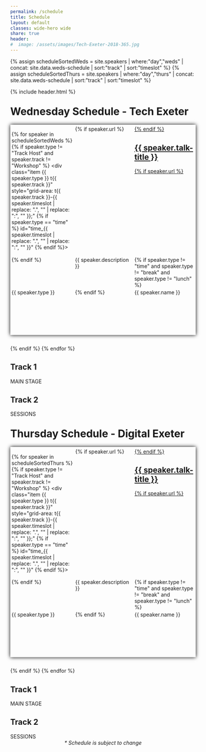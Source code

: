 ```yaml
---
permalink: /schedule
title: Schedule
layout: default
classes: wide-hero wide
share: true
header:
#  image: /assets/images/Tech-Exeter-2018-365.jpg
---
```

{% assign scheduleSortedWeds = site.speakers | where:"day","weds" | concat: site.data.weds-schedule | sort:"track" | sort:"timeslot" %}
{% assign scheduleSortedThurs = site.speakers | where:"day","thurs" | concat: site.data.weds-schedule | sort:"track" | sort:"timeslot" %}

{% include header.html %}

<div id="main" class="wrapper style1">

<style type="text/css">
  #schedule {

    margin:1em 0em 2em;
    box-shadow:0px 0px 10px #000;
    padding:0.25em;
    display: grid;
    grid-gap: 0.2em;
    gap:0.2em;
    grid-template-areas:
      "t-0845 t123-0845 t123-0845"
      "thead t1head t2head"
      "t-0900 t123-0900 t123-0900"
      "t-0915 t123-0915 t123-0915"
      "t-0930 t1-0930 t2-0930"
      "t-0945 t1-0930 t2-0930"
      "t-1000 t123-1000 t123-1000"
      "t-1015 t1-1000 t2-1000"
      "t-1030 t1-1030 t2-1030"
      "t-1045 t1-1030 t2-1030"
      "t-1100 t1-1030 t2-1030"
      "t-1115 t1-1030 t2-1030"
      "t-1130 t123-1130 t123-1130"
      "t-1145 t1-1145 t2-1145"
      "t-1200 t1-1200 t2-1200"
      "t-1215 t1-1215 t2-1200"
      "t-1230 t1-1230 t2-1230"
      "t-1245 t1-1245 t2-1245"
      "t-1300 t123-1300 t123-1300"
      "t-1315 t123-1315 t123-1315"
      "t-1330 t123-1330 t123-1330"
      "t-1345 t123-1345 t123-1345"
      "t-1400 t1-1400 t2-1400"
      "t-1415 t1-1415 t2-1415"
      "t-1430 t1-1430 t2-1430"
      "t-1445 t1-1445 t2-1430"
      "t-1500 t1-1500 t2-1500"
      "t-1515 t1-1515 t2-1515"
      "t-1530 t1-1530 t2-1530"
      "t-1545 t1-1545 t2-1545"
      "t-1600 t123-1600 t123-1600"
      "t-1615 t1-1615 t2-1615"
      "t-1630 t1-1630 t2-1630"
      "t-1645 t1-1645 t2-1645"
      "t-1700 t123-1700 t123-1700"
      "t-1715 t123-1715 t123-1715"
      "t-1730 t123-1730 t123-1730"
      "t-1745 t123-1745 t123-1745"
      "t-1800 t123-1800 t123-1800"
      ". t- t- ";
  }
  #schedule .small-time {
    display:none;
  }

  @media screen and (max-width: 40em) {
      #schedule {

        box-shadow:none;
        padding:0px;

        grid-gap: 0px;
        gap:0px;
      }
      #schedule .time {
        display:none;
      }

      #schedule .small-time {
        display:inline-block;
      }
  }

 #workshops {

    margin:1em 0em 2em;
    background:#fff;
    box-shadow:0px 0px 10px #999;
    padding:0.25em;
    display: grid;
    grid-gap: 1em;
    gap:1em;
    grid-template-areas:
      "wmorning wmorning"
      "w1000 w1130"
      "wafternoon wafternoon"
      "w1400 w1445";
  }

  #workshops .description { 
    margin:1em 0em 0.5em;
  }
  #workshops .heading h2 { 
    background: #11999E;
    color: #fff;
    padding: 0.5em;
    margin:0px;
  }
  #workshops h2 { margin-top:0px; border-bottom:none; }

</style>

<div class="container">

<h1 style="margin-top:1em;">Wednesday Schedule - Tech Exeter</h1>

<div id="schedule">

  {% for speaker in scheduleSortedWeds %}
  {% if speaker.type != "Track Host" and speaker.track != "Workshop" %}
    <div class="item {{ speaker.type }} t{{ speaker.track }}" style="grid-area: t{{ speaker.track }}-{{ speaker.timeslot | replace: ".", ""  | replace: ":", "" }};" {% if speaker.type == "time" %} id="time_{{ speaker.timeslot | replace: ".", ""  | replace: ":", "" }}" {% endif %}>
    <div class="small-time">{{ speaker.timeslot }} </div>
    {% if speaker.url %}
    <a href="{{ speaker.url }}">
    {% endif %}
    <h2>{{ speaker.talk-title }}</h2>
    {% if speaker.url %}
    </a>
    {% endif %}
    <div class="description">{{ speaker.description }}</div>
    {% if speaker.type != "time" and  speaker.type != "break" and speaker.type != "lunch" %}
    <div class="type"> {{ speaker.type }}</div>
    {% endif %}
    <div class="speaker">{{ speaker.name }}</div>
    </div>
    {% endif %}
  {% endfor %}

  <div class="item head t1" style="grid-area: t1head;" id="track_1">
  <h2>Track 1</h2>
  MAIN STAGE
  </div>
  <div class="item head t2" style="grid-area: t2head;" id="track_2">
  <h2>Track 2</h2>
  SESSIONS
  </div>

</div>


<h1 style="margin-top:1em;">Thursday Schedule - Digital Exeter</h1>

<div id="schedule">

  {% for speaker in scheduleSortedThurs %}
  {% if speaker.type != "Track Host" and speaker.track != "Workshop" %}
    <div class="item {{ speaker.type }} t{{ speaker.track }}" style="grid-area: t{{ speaker.track }}-{{ speaker.timeslot | replace: ".", ""  | replace: ":", "" }};" {% if speaker.type == "time" %} id="time_{{ speaker.timeslot | replace: ".", ""  | replace: ":", "" }}" {% endif %}>
    <div class="small-time">{{ speaker.timeslot }} </div>
    {% if speaker.url %}
    <a href="{{ speaker.url }}">
    {% endif %}
    <h2>{{ speaker.talk-title }}</h2>
    {% if speaker.url %}
    </a>
    {% endif %}
    <div class="description">{{ speaker.description }}</div>
    {% if speaker.type != "time" and  speaker.type != "break" and speaker.type != "lunch" %}
    <div class="type"> {{ speaker.type }}</div>
    {% endif %}
    <div class="speaker">{{ speaker.name }}</div>
    </div>
    {% endif %}
  {% endfor %}

  <div class="item head t1" style="grid-area: t1head;" id="track_1">
  <h2>Track 1</h2>
  MAIN STAGE
  </div>
  <div class="item head t2" style="grid-area: t2head;" id="track_2">
  <h2>Track 2</h2>
  SESSIONS
  </div>

</div>

<div style="text-align:center;"><em>* Schedule is subject to change</em></div>

</div>

</div>